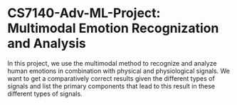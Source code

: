 # CS7140-Adv-ML-Project: Multimodal Emotion Recognization and Analysis
In this project, we use the multimodal method to recognize and analyze human emotions 
in combination with physical and physiological signals. We want to get a comparatively 
correct results given the different types of signals and list the primary components that 
lead to this result in these different types of signals. 
